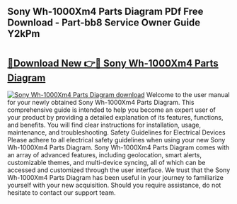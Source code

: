 ## Sony Wh-1000Xm4 Parts Diagram PDf Free Download - Part-bb8 Service Owner Guide Y2kPm

# <h2><a href="http://dflqqq.blite.top/?on=Sony+Wh-1000Xm4+Parts+Diagram">🔗Download New 👉🔴 Sony Wh-1000Xm4 Parts Diagram</a></h2>

[![Sony Wh-1000Xm4 Parts Diagram download](https://i.imgur.com/lujVjoI.png)](http://dflqqq.blite.top/?on=Sony+Wh-1000Xm4+Parts+Diagram)
Welcome to the user manual for your newly obtained Sony Wh-1000Xm4 Parts Diagram. This comprehensive guide is intended to help you become an expert user of your product by providing a detailed explanation of its features, functions, and benefits. You will find clear instructions for installation, usage, maintenance, and troubleshooting. Safety Guidelines for Electrical Devices Please adhere to all electrical safety guidelines when using your new Sony Wh-1000Xm4 Parts Diagram. Sony Wh-1000Xm4 Parts Diagram comes with an array of advanced features, including geolocation, smart alerts, customizable themes, and multi-device syncing, all of which can be accessed and customized through the user interface. We trust that the Sony Wh-1000Xm4 Parts Diagram has been useful in your journey to familiarize yourself with your new acquisition. Should you require assistance, do not hesitate to contact our support team.

